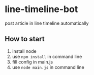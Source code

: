 # line-timeline-bot
post article in line timeline automatically

## How to start
1. install node
2. use `npm install` in command line
3. fill config in main.js
4. use `node main.js` in command line
